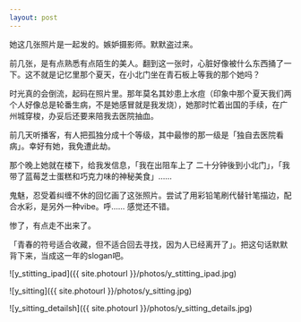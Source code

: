 ```yaml
---
layout: post
---
```


她这几张照片是一起发的。嫉妒摄影师。默默盗过来。

前几张，是有点熟悉有点陌生的美人。翻到这一张时，心脏好像被什么东西捅了一下。这不就是记忆里那个夏天，在小北门坐在青石板上等我的那个她吗？

时光真的会倒流，起码在照片里。那年莫名其妙患上水痘（印象中那个夏天我们两个人好像总是轮番生病，不是她感冒就是我发烧），她那时忙着出国的手续，在广州城穿梭，办妥后还要来陪我去医院抽血。

前几天听播客，有人把孤独分成十个等级，其中最惨的那一级是「独自去医院看病」。幸好有她，我免遭此劫。

那个晚上她就在楼下，给我发信息，「我在出阻车上了 二十分钟後到小北门」，「我带了蓝莓芝士蛋糕和巧克力味的神秘美食」……

鬼魅，忍受着纠缠不休的回忆画了这张照片。尝试了用彩铅笔刷代替针笔描边，配合水彩，是另外一种vibe。呼…… 感觉还不错。

惨了，有点走不出来了。

「青春的符号适合收藏，但不适合回去寻找，因为人已经离开了」。把这句话默默背下来，当成这一年的slogan吧。

![y_stitting_ipad]({{ site.photourl }}/photos/y_stitting_ipad.jpg)

![y_sitting]({{ site.photourl }}/photos/y_sitting.jpg)

![y_sitting_detailsh]({{ site.photourl }}/photos/y_sitting_details.jpg)